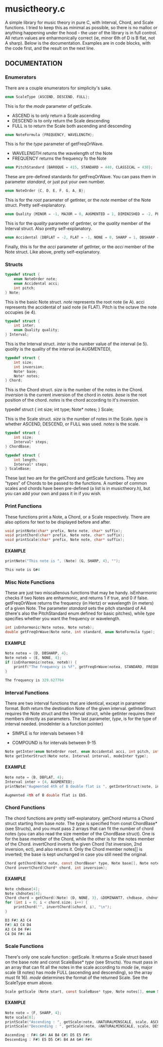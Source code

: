 # musictheory.c
A simple library for music theory in pure C, with Interval, Chord, and Scale functions. I tried to keep this as minimal as possible, so there is no malloc or anything happening under the hood - the user of the library is in full control. All return values are enharmonically correct (ie, minor 6th of D is B flat, not A sharp). Below is the documentation. Examples are in code blocks, with the code first, and the result on the next line.

## DOCUMENTATION

### Enumerators
There are a couple enumerators for simplicity's sake.

```C
enum ScaleType {ASCEND, DESCEND, FULL};
```
This is for the *mode* parameter of getScale.

* ASCEND is to only return a Scale ascending
* DESCEND is to only return the Scale descending
* FULL is to return the Scale both ascending and descending

```C
enum NoteFormula {FREQUENCY, WAVELENGTH};
```
This is for the *type* parameter of getFreqOrWave.

* WAVELENGTH returns the wavelength of the Note
* FREQUENCY returns the frequency fo the Note

```C
enum PitchStandard {BAROQUE = 415, STANDARD = 440, CLASSICAL = 430};
```
These are pre-defined standards for getFreqOrWave. You can pass them in parameter *standard*, or just put your own number.

```C
enum NoteOrder {C, D, E, F, G, A, B};
```
This is for the *root* parameter of getInter, or the *note* member of the Note struct. Pretty self-explanatory.

```C
enum Quality {MINOR = -1, MAJOR = 0, AUGMENTED = 1, DIMINISHED = -2, PERFECT = 3};
```
This is for the *quality* parameter of getInter, or the *quality* member of the Interval struct. Also pretty self-explanatory.

```C
enum Accidental {DBFLAT = -2, FLAT = -1, NONE = 0, SHARP = 1, DBSHARP = 2};
```
Finally, this is for the *acci* parameter of getInter, or the *acci* member of the Note struct. Like above, pretty self-explanatory.

### Structs
```C
typedef struct {
    enum NoteOrder note;
    enum Accidental acci;
    int pitch;
} Note;
```
This is the basic Note struct. *note* represents the root note (ie A). acci represents the accidental of said note (ie FLAT). Pitch is the octave the note occupies (ie 4).

```C
typedef struct {
    int inter;
    enum Quality quality;
} Interval;
```

This is the Interval struct. *inter* is the number value of the interval (ie 5). *quality* is the quality of the interval (ie AUGMENTED),

```C
typedef struct {
    int size;
    int inversion;
    Note* base;
    Note* notes;
} Chord;
```

This is the Chord struct. *size* is the number of the notes in the Chord. *inversion* is the current inversion of the chord in *notes*. *base* is the root position of the chord. *notes* is the chord according to it's *inversion*. 

typedef struct {
    int size;
    int type;
    Note* notes;
} Scale;

This is the Scale struct. *size* is the number of notes in the Scale. *type* is whether ASCEND, DESCEND, or FULL was used. *notes* is the scale.

```C
typedef struct {
    int size;
    Interval* steps;
} ChordBase;

typedef struct {
    int length;
    Interval* steps;
} ScaleBase;
```
These last two are for the getChord and getScale functions. They are "types" of Chords to be passed to the functions. A number of common scales and chords have been pre-defined (a list is in musictheory.h), but you can add your own and pass it in if you wish.

### Print Functions

These functions print a Note, a Chord, or a Scale respectively. There are also options for text to be displayed before and after.

```C
void printNote(char* prefix, Note note, char* suffix);
void printChord(char* prefix, Note note, char* suffix);
void printScale(char* prefix, Note note, char* suffix);
```
#### EXAMPLE
```C
printNote("This note is ", (Note) {G, SHARP, 4}, "");

This note is G#4
```

### Misc Note Functions

These are just two miscallenous functions that may be handy. isEnharmonic checks if two Notes are enharmonic, and returns 1 if true, and 0 if false.
getFreqOrWave returns the frequency (in Hertz) or wavelength (in meters) of a given Note. The parameter *standard* sets the pitch standard of A4 (there's also the PitchStandard enum defined for basic pitches), while *type*
specifies whether you want the frequency or wavelength.

```C
int isEnharmonic(Note notea, Note noteb);
double getFreqOrWave(Note note, int standard, enum NoteFormula type);
```
#### EXAMPLE
```C
Note notea = {D, DBSHARP, 4};
Note noteb = {E, NONE, 4};
if (isEnharmonic(notea, noteb)) {
    printf("The frequency is %f", getFreqOrWave(notea, STANDARD, FREQUENCY));
}

The frequency is 329.627704
```

### Interval Functions

There are two interval functions that are identical, except in parameter format. Both return the destination Note of the given interval. getInterStruct requires the Note
struct and the Interval struct, while getInter requires their members directly as parameters. The last parameter, *type*, is for the type of interval needed. (modeInter is a function pointer)

* SIMPLE is for intervals between 1-8

* COMPOUND is for intervals between 9-15

```C
Note getInter(enum NoteOrder root, enum Accidental acci, int pitch, int inter, enum Quality quality, modeInter type);
Note getInterStruct(Note note, Interval interval, modeInter type);
```
#### EXAMPLE
```C
Note note = {B, DBFLAT, 4};
Interval inter = {4, AUGMENTED};
printNote("Augmented 4th of B double flat is ", getInterStruct(note, inter, SIMPLE), ".");

Augmented 4th of B double flat is Eb5.
```

### Chord Functions

The chord functions are pretty self-explanatory. getChord returns a Chord struct starting from base *note*. The *type* is specified from const ChordBase* (see Structs), and you must
pass 2 arrays that can fit the number of chord notes (you can also read the size member of the ChordBase struct). One is for the base member of the Chord, while the other is for the notes member of the Chord. invertChord inverts the given Chord (1st inversion, 2nd inversion, ect), and also returns it. Only the Chord member notes[] is inverted;
the base is kept unchanged in case you still need the original.

```C
Chord getChord(Note note, const ChordBase* type, Note base[], Note notes[]);
Chord invertChord(Chord* chord, int inversion);
```
#### EXAMPLE
```C
Note chdbase[4];
Note chdnotes[4];
Chord chord = getChord((Note) {D, NONE, 3}, &DOMINANT7, chdbase, chdnotes);
for (int i = 0; i < chord.size; i++) {
    printChord("", invertChord(&chord, i), "\n");
}

D3 F#3 A3 C4
F#3 A3 C4 D4
A3 C4 D4 F#4
C4 D4 F#4 A4
```

### Scale Functions

There's only one scale function : getScale. It returns a Scale struct based on the base *note* and const ScaleBase* *type* (see Structs). You must pass in an array that can fit all the notes
in the scale according to *mode* (ie, major scale (8 notes) has mode FULL (ascending and descending), so the array must fit 16). *mode* determines the format of the returned Scale. See the ScaleType enum above.

```C
Scale getScale (Note start, const ScaleBase* type, Note notes[], enum ScaleType mode);
```
#### EXAMPLE
```C
Note note = {F, SHARP, 4};
Note scale[8];
printScale("Ascending : ", getScale(note, &NATURALMINSCALE, scale, ASCEND), "\n");
printScale("Descending : ", getScale(note, &NATURALMINSCALE, scale, DESCEND), "");

Ascending : F#4 G#4 A4 B4 C#5 D5 E5 F#5
Descending : F#5 E5 D5 C#5 B4 A4 G#4 F#4
```
